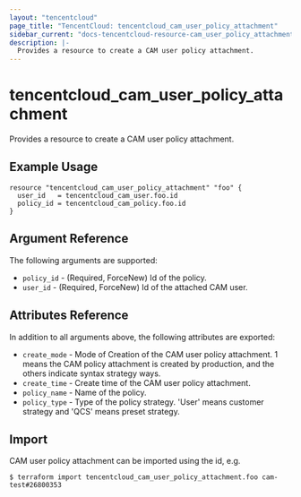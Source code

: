 ```yaml
---
layout: "tencentcloud"
page_title: "TencentCloud: tencentcloud_cam_user_policy_attachment"
sidebar_current: "docs-tencentcloud-resource-cam_user_policy_attachment"
description: |-
  Provides a resource to create a CAM user policy attachment.
---
```


# tencentcloud_cam_user_policy_attachment

Provides a resource to create a CAM user policy attachment.

## Example Usage

```hcl
resource "tencentcloud_cam_user_policy_attachment" "foo" {
  user_id   = tencentcloud_cam_user.foo.id
  policy_id = tencentcloud_cam_policy.foo.id
}
```

## Argument Reference

The following arguments are supported:

* `policy_id` - (Required, ForceNew) Id of the policy.
* `user_id` - (Required, ForceNew) Id of the attached CAM user.

## Attributes Reference

In addition to all arguments above, the following attributes are exported:

* `create_mode` - Mode of Creation of the CAM user policy attachment. 1 means the CAM policy attachment is created by production, and the others indicate syntax strategy ways.
* `create_time` - Create time of the CAM user policy attachment.
* `policy_name` - Name of the policy.
* `policy_type` - Type of the policy strategy. 'User' means customer strategy and 'QCS' means preset strategy.


## Import

CAM user policy attachment can be imported using the id, e.g.

```
$ terraform import tencentcloud_cam_user_policy_attachment.foo cam-test#26800353
```

